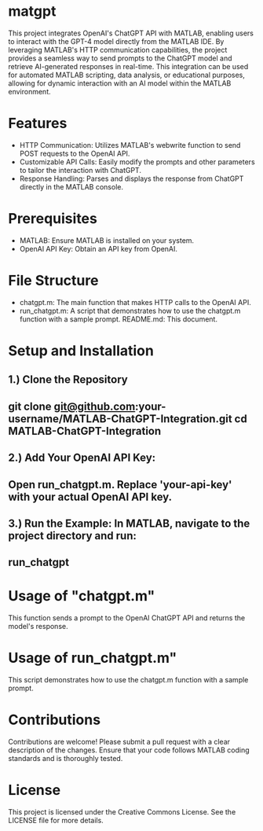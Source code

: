 # matgpt

This project integrates OpenAI's ChatGPT API with MATLAB, enabling users to interact with the GPT-4 model directly from the MATLAB IDE. By leveraging MATLAB's HTTP communication capabilities, the project provides a seamless way to send prompts to the ChatGPT model and retrieve AI-generated responses in real-time. This integration can be used for automated MATLAB scripting, data analysis, or educational purposes, allowing for dynamic interaction with an AI model within the MATLAB environment.

# Features
* HTTP Communication: Utilizes MATLAB's webwrite function to send POST requests to the OpenAI API.
* Customizable API Calls: Easily modify the prompts and other parameters to tailor the interaction with ChatGPT.
* Response Handling: Parses and displays the response from ChatGPT directly in the MATLAB console.

# Prerequisites
* MATLAB: Ensure MATLAB is installed on your system.
* OpenAI API Key: Obtain an API key from OpenAI.

# File Structure
* chatgpt.m: The main function that makes HTTP calls to the OpenAI API.
* run_chatgpt.m: A script that demonstrates how to use the chatgpt.m function with a sample prompt.
README.md: This document.

# Setup and Installation
1.) Clone the Repository
--
git clone git@github.com:your-username/MATLAB-ChatGPT-Integration.git
cd MATLAB-ChatGPT-Integration
--
2.) Add Your OpenAI API Key:
--
Open run_chatgpt.m.
Replace 'your-api-key' with your actual OpenAI API key.
--
3.) Run the Example:
In MATLAB, navigate to the project directory and run:
--
run_chatgpt
--

# Usage of "chatgpt.m"
This function sends a prompt to the OpenAI ChatGPT API and returns the model's response.

# Usage of run_chatgpt.m"
This script demonstrates how to use the chatgpt.m function with a sample prompt.

# Contributions 
Contributions are welcome! Please submit a pull request with a clear description of the changes. Ensure that your code follows MATLAB coding standards and is thoroughly tested.

# License
This project is licensed under the Creative Commons License. See the LICENSE file for more details.
